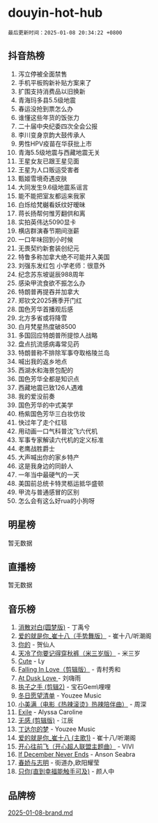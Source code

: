 # douyin-hot-hub

`最后更新时间：2025-01-08 20:34:22 +0800`

## 抖音热榜

1. 泻立停被全面禁售
1. 手机平板购新补贴方案来了
1. 扩围支持消费品以旧换新
1. 青海玛多县5.5级地震
1. 春运没抢到票怎么办
1. 谁懂这些年货的饭张力
1. 二十届中央纪委四次全会公报
1. 李川变身京韵大鼓传承人
1. 男性HPV疫苗在华获批上市
1. 青海5.5级地震与西藏地震无关
1. 王星女友已跟王星见面
1. 王星为人口贩运受害者
1. 甄姬雪境奇遇皮肤
1. 大同发生9.6级地震系谣言
1. 能不能把室友都运来我家
1. 白烁给梵樾看妖纹好暧昧
1. 蒋长扬帮何惟芳翻供和离
1. 实拍英伟达5090显卡
1. 横店群演春节期间涨薪
1. 一口年味回到小时候
1. 无畏契约新套装创纪元
1. 特鲁多称加拿大绝不可能并入美国
1. 刘强东发红包 小学老师：很意外
1. 纪念苏东坡诞辰988周年
1. 感染甲流食欲不振怎么办
1. 特朗普再提吞并加拿大
1. 郑钦文2025赛季开门红
1. 国色芳华首播观后感
1. 北方多省或将降雪
1. 白月梵星热度破8500
1. 多国回应特朗普所提惊人战略
1. 盘点抗流感病毒常见药
1. 特朗普称不排除军事夺取格陵兰岛
1. 喊出我的返乡地点
1. 西湖水和海景包配的
1. 国色芳华全都是知识点
1. 西藏地震已致126人遇难
1. 我的爱没前奏
1. 国色芳华的中式美学
1. 杨紫国色芳华三白妆仿妆
1. 快过年了走个红毯
1. 用动画一口气科普沈飞六代机
1. 军事专家解读六代机的定义标准
1. 老鹰战胜爵士
1. 大声喊出你的家乡特产
1. 这是我身边的同龄人
1. 一年当中最硬气的一天
1. 美国前总统卡特灵柩运抵华盛顿
1. 甲流与普通感冒的区别
1. 怎么会有这么好rua的小狗呀

## 明星榜

暂无数据

## 直播榜

暂无数据

## 音乐榜

1. [消散对白(圆梦版)](https://sf5-hl-cdn-tos.douyinstatic.com/obj/tos-cn-ve-2774/og4jB5I5IizzoZVAAAzWgBMAsMDWoArfwBOiFs) - 丁禹兮
1. [爱的就是你_崔十八（手势舞版）](https://sf5-hl-cdn-tos.douyinstatic.com/obj/tos-cn-ve-2774/oApB2AigNyB4sTw7JhBOikMAf0oDJzMWBuIrgm) - 崔十八/听潮阁
1. [你的](https://sf5-hl-cdn-tos.douyinstatic.com/obj/tos-cn-ve-2774/oYuIeKf42jB7sEV6B2upMdpYAgfrQWj0FeRegh) - 贺仙人
1. [天冷了你要记得穿秋裤（米三岁版）](https://sf5-hl-cdn-tos.douyinstatic.com/obj/tos-cn-ve-2774/oQlIwVIDWiZ6BQilAorS7MA0AgCkQDvcZAdm1) - 米三岁
1. [Cute](https://sf5-hl-cdn-tos.douyinstatic.com/obj/tos-cn-ve-2774/o4IbIzHWKAAB4wsS5qMBRiiAlEBGTpQRNfFvuo) - Ly
1. [Falling In Love（剪辑版）](https://sf5-hl-cdn-tos.douyinstatic.com/obj/tos-cn-ve-2774/o8ajpA8zzgBPahbBIO8AcKGBLJezFCRd1wfP9f) - 青村秀和
1. [ At Dusk  Love ](https://sf5-hl-cdn-tos.douyinstatic.com/obj/tos-cn-ve-2774/o8CrpCf5CaYgI4ZrtQgMQAFEfuGqNnRSDQAPBc) - 刘嗨雨
1. [执子之手 (剪辑2)](https://sf5-hl-cdn-tos.douyinstatic.com/obj/tos-cn-ve-2774/oUoZLQjCc31XzqsBnBQUNgeKtYPBcgbFDwtfcu) - 宝石Gem\哩哩
1. [冬日愿望清单](https://sf5-hl-cdn-tos.douyinstatic.com/obj/tos-cn-ve-2774/oIIgUOeamCFCVAzxN6MFRLIBlLGpUqQxeeHrLE) - Youzee Music
1. [小美满（电影《热辣滚烫》热辣陪伴曲）](https://sf5-hl-cdn-tos.douyinstatic.com/obj/tos-cn-ve-2774/o0GAn2lSgfZIDUgtevCGDQYnFg4CwnrBaxbTZL) - 周深
1. [Exile](https://sf5-hl-cdn-tos.douyinstatic.com/obj/tos-cn-ve-2774/oYj4gAQTknKE3WW0Je8KGmQ7z1cA4FefwtbufD) - Alyssa Caroline
1. [无感 (剪辑版)](https://sf5-hl-cdn-tos.douyinstatic.com/obj/tos-cn-ve-2774/o0eIsUzJBDlQaQFC5OFlgbMEZC1TFYBftOBn6p) - 江辰
1. [丁达尔的梦](https://sf5-hl-cdn-tos.douyinstatic.com/obj/tos-cn-ve-2774/oMU3WirUZBVQkAC9ccG5P2IQirziZM2RTInUY) - Youzee Music
1. [爱的就是你_崔十八 (主歌1)](https://sf5-hl-cdn-tos.douyinstatic.com/obj/tos-cn-ve-2774/oI5BO5DhFZ6UTcNCnZaOCBLtZ7WIMQGfgnXf5E) - 崔十八/听潮阁
1. [开心往前飞（开心超人联盟主题曲）](https://sf5-hl-cdn-tos.douyinstatic.com/obj/tos-cn-ve-2774/9d8fb7c82cf1421fb93a9fe925275e0a) - VIVI
1. [If December Never Ends](https://sf5-hl-cdn-tos.douyinstatic.com/obj/tos-cn-ve-2774/oY1IQMoTgCFIBg8RZifyqlBBt1UFgitTYmxeOS) - Anson Seabra
1. [春娇与志明](https://sf5-hl-cdn-tos.douyinstatic.com/obj/tos-cn-ve-2774/e530d8fceb7044b39707d7f9ff54add1) - 街道办,欧阳耀莹
1. [只你(直到幸福能触手可及)](https://sf5-hl-cdn-tos.douyinstatic.com/obj/tos-cn-ve-2774/o0lBkRDzFTeaVSUz3ZZSCBVtZ5DIMQGfgmEAuE) - 颜人中

## 品牌榜

[2025-01-08-brand.md](2025-01-08-brand.md)

